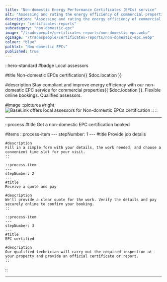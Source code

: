 ```yaml
---
title: "Non-domestic Energy Performance Certificates (EPCs) service"
alt: "Assessing and rating the energy efficiency of commercial properties"
description: "Assessing and rating the energy efficiency of commercial properties"
category: "certificates-reports"
subcategory: "non-domestic-epc"
image: "/tradespeople/certificates-reports/non-domestic-epc.webp"
ogImage: "/tradespeople/certificates-reports/non-domestic-epc.webp"
colour: "blue"
pathtxt: "Non-domestic EPCs"
published: true
---
```


::hero-standard
#badge
Local assessors

#title
Non-domestic EPCs certification{{ $doc.location }}

#description
Stay compliant and improve energy efficiency with our non-domestic EPC service for commercial properties{{ $doc.location }}. Flexible online bookings. Qualified assessors.

#image
    ::pictures
    #right
    ![BaseLink offers local assessors for Non-domestic EPCs certification](/tradespeople/certificates-reports/non-domestic-epc.webp)
    ::
::

---

::process
#title
Get a non-domestic EPC certification booked

#items
    ::process-item
    ---
    stepNumber: 1
    ---
    #title
    Provide job details

    #description
    Fill in a simple form with your details, the work needed, and choose a convenient time slot for your visit.
    ::
    
    ::process-item
    ---
    stepNumber: 2
    ---
    #title
    Receive a quote and pay

    #description
    We'll provide a clear quote for the work. Verify the details and pay securely online to confirm your booking.
    ::

    ::process-item
    ---
    stepNumber: 3
    ---
    #title
    EPC certified

    #description
    Our qualified technician will carry out the required inspection at your property and provide an official certificate or report.
    ::
::

---